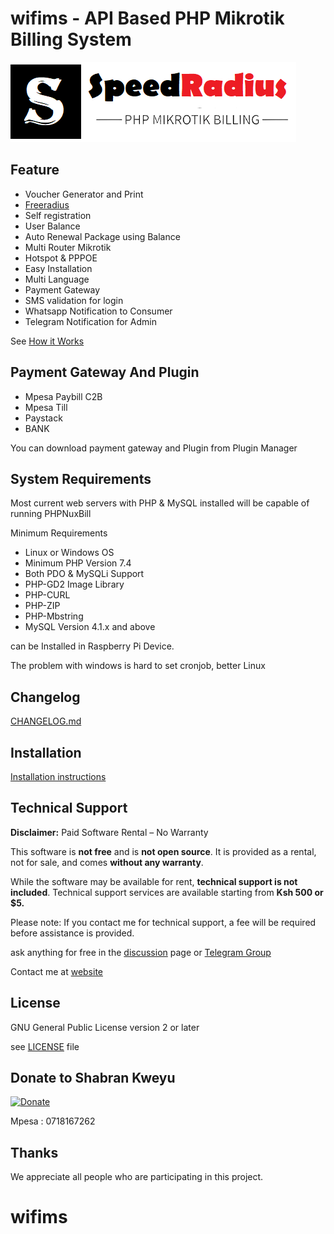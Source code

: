 
# wifims - API Based PHP Mikrotik Billing System

![PHPNuxBill](install/img/logo.png)

## Feature

- Voucher Generator and Print
- [Freeradius](https://github.com/sabtech254/wifims/wiki/FreeRadius)
- Self registration
- User Balance
- Auto Renewal Package using Balance
- Multi Router Mikrotik
- Hotspot & PPPOE
- Easy Installation
- Multi Language
- Payment Gateway
- SMS validation for login
- Whatsapp Notification to Consumer
- Telegram Notification for Admin

See [How it Works ](https://github.com/sabtech254/wifims/wiki/How-It-Works---Cara-kerja)

## Payment Gateway And Plugin

- Mpesa Paybill C2B
- Mpesa Till
- Paystack
- BANK

You can download payment gateway and Plugin from Plugin Manager

## System Requirements

Most current web servers with PHP & MySQL installed will be capable of running PHPNuxBill

Minimum Requirements

- Linux or Windows OS
- Minimum PHP Version 7.4
- Both PDO & MySQLi Support
- PHP-GD2 Image Library
- PHP-CURL
- PHP-ZIP
- PHP-Mbstring
- MySQL Version 4.1.x and above

can be Installed in Raspberry Pi Device.

The problem with windows is hard to set cronjob, better Linux

## Changelog

[CHANGELOG.md](CHANGELOG.md)

## Installation

[Installation instructions](https://github.com/shabran01/wifims/wiki)


## Technical Support

**Disclaimer:** Paid Software Rental – No Warranty

This software is **not free** and is **not open source**. It is provided as a rental, not for sale, and comes **without any warranty**.

While the software may be available for rent, **technical support is not included**. Technical support services are available starting from **Ksh 500 or $5.**

Please note: If you contact me for technical support, a fee will be required before assistance is provided.

ask anything for free in the [discussion](/sabtech254/wifims/discussions) page or [Telegram Group](https://t.me/phpnuxbill)

Contact me at [website](speedcomwifi.xyz/)

## License

GNU General Public License version 2 or later

see [LICENSE](LICENSE) file


## Donate to Shabran Kweyu

[![Donate](https://img.shields.io/badge/Donate-PayPal-green.svg)](https://paypal.me/ibnux)

Mpesa : 0718167262

## Thanks
We appreciate all people who are participating in this project.

# wifims
